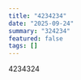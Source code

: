 ```yaml
---
title: "4234234"
date: "2025-09-24"
summary: "324234"
featured: false
tags: []
---
```


<p>4234324</p>